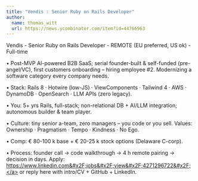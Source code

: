 ```yaml
---
title: "Vendis : Senior Ruby on Rails Developer"
author:
  name: thomas_witt
  url: https://news.ycombinator.com/item?id=44766963
---
```


<JobNavigation />

Vendis - Senior Ruby on Rails Developer - REMOTE (EU preferred, US ok) - Full-time

• Post-MVP AI-powered B2B SaaS; serial founder-built &amp; self-funded (pre-angel&#x2F;VC), first customers onboarding – hiring employee #2. Modernizing a software category every company needs.

• Stack: Rails 8 · Hotwire (low-JS) · ViewComponents · Tailwind 4 · AWS · DynamoDB · OpenSearch · LLM APIs (zero legacy).

• You: 5+ yrs Rails, full-stack; non-relational DB + AI&#x2F;LLM integration; autonomous builder &amp; team player.

• Culture: tiny senior a-team, zero managers – you code or you sell. Values: Ownership · Pragmatism · Tempo · Kindness · No Ego.

• Comp: € 80-100 k base + € 20-25 k stock options (Delaware C-corp).

• Process: founder call → code walkthrough → 4 h remote pairing → decision in days. Apply: <a href="https:&#x2F;&#x2F;www.linkedin.com&#x2F;jobs&#x2F;view&#x2F;4271296722&#x2F;" rel="nofollow">https:&#x2F;&#x2F;www.linkedin.com&#x2F;jobs&#x2F;view&#x2F;4271296722&#x2F;</a> or reply here with intro&#x2F;CV + GitHub + LinkedIn.
<JobApplication />
